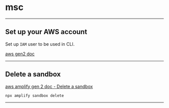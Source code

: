 # msc

---

## Set up your AWS account

Set up `IAM` user to be used in CLI.

[aws gen2 doc](https://docs.amplify.aws/gen2/start/account-setup/)

---

## Delete a sandbox

[aws amplify gen 2 doc - Delete a sandbox](https://docs.amplify.aws/gen2/deploy-and-host/sandbox-environments/features/#delete-a-sandbox)

```console
npx amplify sandbox delete
```

---
